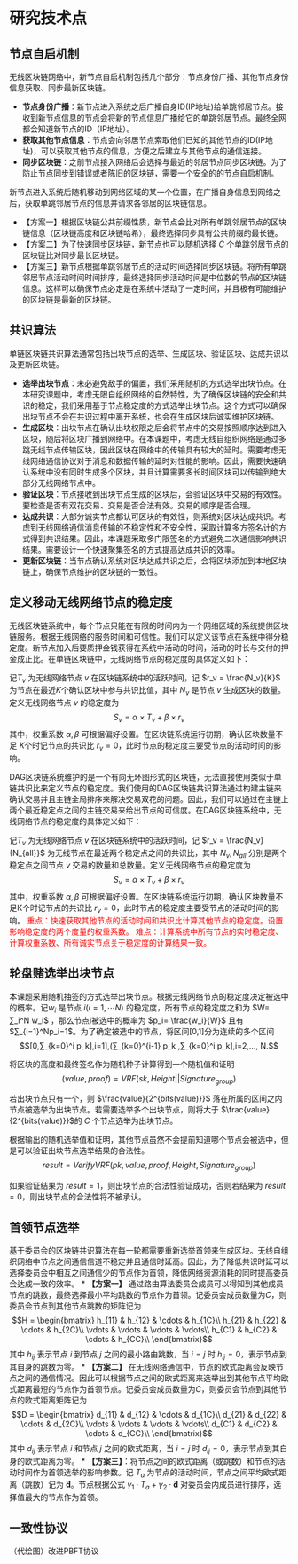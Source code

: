 # 研究技术点

## 节点自启机制

无线区块链网络中，新节点自启机制包括几个部分：节点身份广播、其他节点身份信息获取、同步最新区块链。
* **节点身份广播**：新节点进入系统之后广播自身ID(IP地址)给单跳邻居节点。接收到新节点信息的节点会将新的节点信息广播给它的单跳邻居节点。最终全网都会知道新节点的ID（IP地址）。
* **获取其他节点信息**：节点会向邻居节点索取他们已知的其他节点的ID(IP地址)，可以获取其他节点的信息，方便之后建立与其他节点的通信连接。
* **同步区块链**：之前节点接入网络后会选择与最近的邻居节点同步区块链。为了防止节点同步到错误或者陈旧的区块链，需要一个安全的的节点自启机制。

新节点进入系统后随机移动到网络区域的某一个位置，在广播自身信息到网络之后，获取单跳邻居节点的信息并请求各邻居的区块链信息。
* 【方案一】根据区块链公共前缀性质，新节点会比对所有单跳邻居节点的区块链信息（区块链高度和区块链哈希），最终选择同步具有公共前缀的最长链。
* 【方案二】为了快速同步区块链，新节点也可以随机选择 $C$ 个单跳邻居节点的区块链比对同步最长区块链。
* 【方案三】新节点根据单跳邻居节点的活动时间选择同步区块链。将所有单跳邻居节点活动时间时间排序，最终选择同步活动时间是中位数的节点的区块链信息。这样可以确保节点必定是在系统中活动了一定时间，并且极有可能维护的区块链是最新的区块链。

## 共识算法

单链区块链共识算法通常包括出块节点的选举、生成区块、验证区块、达成共识以及更新区块链。
* **选举出块节点**：未必避免敌手的偏置，我们采用随机的方式选举出块节点。在本研究课题中，考虑无限自组织网络的自然特性，为了确保区块链的安全和共识的稳定，我们采用基于节点稳定度的方式选举出块节点。这个方式可以确保出块节点不会在共识过程中离开系统，也会在生成区块后诚实维护区块链。
* **生成区块**：出块节点在确认出块权限之后会将节点中的交易按照顺序达到进入区块，随后将区块广播到网络中。在本课题中，考虑无线自组织网络是通过多跳无线节点传输区块，因此区块在网络中的传输具有较大的延时。需要考虑无线网络通信协议对于消息和数据传输的延时对性能的影响。因此，需要快速确认系统中没有同时生成多个区块，并且计算需要多长时间区块可以传输到绝大部分无线网络节点中。
* **验证区块**：节点接收到出块节点生成的区块后，会验证区块中交易的有效性。要检查是否有双花交易、交易是否合法有效。交易的顺序是否合理。
* **达成共识**：大部分诚实节点都认可区块的有效性，则系统对区块达成共识。考虑到无线网络通信消息传输的不稳定性和不安全性，采取计算多方签名计的方式得到共识结果。因此，本课题采取多门限签名的方式避免二次通信影响共识结果。需要设计一个快速聚集签名的方式提高达成共识的效率。
* **更新区块链**：当节点确认系统对区块达成共识之后，会将区块添加到本地区块链上，确保节点维护的区块链的一致性。

## 定义移动无线网络节点的稳定度

无线区块链系统中，每个节点只能在有限的时间内为一个网络区域的系统提供区块链服务。根据无线网络的服务时间和可信性。我们可以定义该节点在系统中得分稳定度。新节点加入后要质押金钱获得在系统中活动的时间，活动的时长与交付的押金成正比。在单链区块链中，无线网络节点的稳定度的具体定义如下：

记$T_v$ 为无线网络节点 $v$ 在区块链系统中的活跃时间，记 $r_v = \frac{N_v}{K}$ 为节点在最近$K$个确认区块中参与共识比值，其中 $N_v$ 是节点 $v$ 生成区块的数量。定义无线网络节点 $v$ 的稳定度为 
$$S_v= \alpha\times T_v+ \beta\times r_v$$
其中，权重系数 $\alpha, \beta$ 可根据偏好设置。在区块链系统运行初期，确认区块数量不足 $K$个时记节点的共识比 $r_v = 0$，此时节点的稳定度主要受节点的活动时间的影响。

DAG区块链系统维护的是一个有向无环图形式的区块链，无法直接使用类似于单链共识比来定义节点的稳定度。我们使用的DAG区块链共识算法通过构建主链来确认交易并且主链全局排序来解决交易双花的问题。因此，我们可以通过在主链上两个最近稳定点之间的主链交易来给出节点的可信度。在DAG区块链系统中，无线网络节点的稳定度的具体定义如下：

记$T_v$ 为无线网络节点 $v$ 在区块链系统中的活跃时间，记 $r_v = \frac{N_v}{N_{all}}$ 为无线节点在最近两个稳定点之间的共识比，其中 $N_v, N_{all}$ 分别是两个稳定点之间节点 $v$ 交易的数量和总数量。定义无线网络节点的稳定度为 
$$S_v= \alpha\times T_v+ \beta\times r_v$$
其中，权重系数 $\alpha, \beta$ 可根据偏好设置。在区块链系统运行初期，确认区块数量不足K个时记节点的共识比 $r_v = 0$，此时节点的稳定度主要受节点的活动时间的影响。
<font color = red>
重点：快速获取其他节点的活动时间和共识比计算其他节点的稳定度。设置影响稳定度的两个度量的权重系数。
难点：计算系统中所有节点的实时稳定度、计算权重系数、所有诚实节点关于稳定度的计算结果一致。
</font>

## 轮盘赌选举出块节点

本课题采用随机抽签的方式选举出块节点。根据无线网络节点的稳定度决定被选中的概率。记$w_i$ 是节点 $i (i = 1, \cdots N)$ 的稳定度，所有节点的稳定度之和为 $W= ∑_i^N w_i$ ，那么节点i被选中的概率为 $p_i=  \frac{w_i}{W}$ 且有 $∑_{i=1}^Np_i=1$。为了确定被选中的节点，将区间[0,1]分为连续的多个区间
$$[0,∑_{k=0}^i p_k],i=1],(∑_{k=0}^{i-1} p_k ,∑_{k=0}^i p_k],i=2,…, N.$$

将区块的高度和最终签名作为随机种子计算得到一个随机值和证明
$$(value,proof)=VRF(sk,Height||Signature_{group})$$

若出块节点只有一个，则 $\frac{value}{2^{bits(value)}}$ 落在所属的区间之内节点被选举为出块节点。若需要选举多个出块节点，则将大于 $\frac{value}{2^{bits(value)}}$的 $C$ 个节点选举为出块节点。

根据输出的随机选举值和证明，其他节点虽然不会提前知道哪个节点会被选中，但是可以验证出块节点选举结果的合法性。
$$result=VerifyVRF(pk, value, proof, Height,Signature_{group})$$

如果验证结果为 $result= 1$，则出块节点的合法性验证成功，否则若结果为 $result= 0$，则出块节点的合法性将不被承认。

## 首领节点选举

基于委员会的区块链共识算法在每一轮都需要重新选举首领来生成区块。无线自组织网络中节点之间通信信道不稳定并且通信时延高。因此，为了降低共识时延可以选择委员会中相互之间通信少的节点作为首领，降低网络资源消耗的同时提高委员会达成一致的效率。
    * **【方案一】** 通过路由算法委员会成员可以得知到其他成员节点的跳数，最终选择最小平均跳数的节点作为首领。记委员会成员数量为$C$，则委员会节点到其他节点跳数的矩阵记为
    $$H = \begin{bmatrix}
    h_{11}  &   h_{12}  &   \cdots  &  h_{1C}\\
    h_{21}  &   h_{22}  &   \cdots  &  h_{2C}\\
    \vdots  &   \vdots  &   \vdots  &  \vdots\\
    h_{C1}  &   h_{C2}  &   \cdots  &  h_{CC}\\
    \end{bmatrix}$$
    其中 $h_{ij}$ 表示节点 $i$ 到节点 $j$ 之间的最小路由跳数，当 $i=j$ 时 $h_{ij}=0$，表示节点到其自身的跳数为零。
    * **【方案二】** 在无线网络通信中，节点的欧式距离会反映节点之间的通信情况。因此可以根据节点之间的欧式距离来选举出到其他节点平均欧式距离最短的节点作为首领节点。记委员会成员数量为$C$，则委员会节点到其他节点的欧式距离矩阵记为
    $$D = \begin{bmatrix}
    d_{11}  &   d_{12}  &   \cdots  &  d_{1C}\\
    d_{21}  &   d_{22}  &   \cdots  &  d_{2C}\\
    \vdots  &   \vdots  &   \vdots  &  \vdots\\
    d_{C1}  &   d_{C2}  &   \cdots  &  d_{CC}\\
    \end{bmatrix}$$
    其中 $d_{ij}$ 表示节点 $i$ 和节点 $j$ 之间的欧式距离，当 $i=j$ 时 $d_{ij}=0$，表示节点到其自身的欧式距离为零。
    * **【方案三】**：将节点之间的欧式距离（或跳数）和节点的活动时间作为首领选举的影响参数。记 $T_a$ 为节点的活动时间，节点之间平均欧式距离（跳数）记为 $\mathbf{\hat{d}}$。节点根据公式  $\gamma_1\cdot T_a + \gamma_2\cdot \mathbf{\hat{d}}$ 对委员会内成员进行排序，选择值最大的节点作为首领。

## 一致性协议

（代绘图）改进PBFT协议
